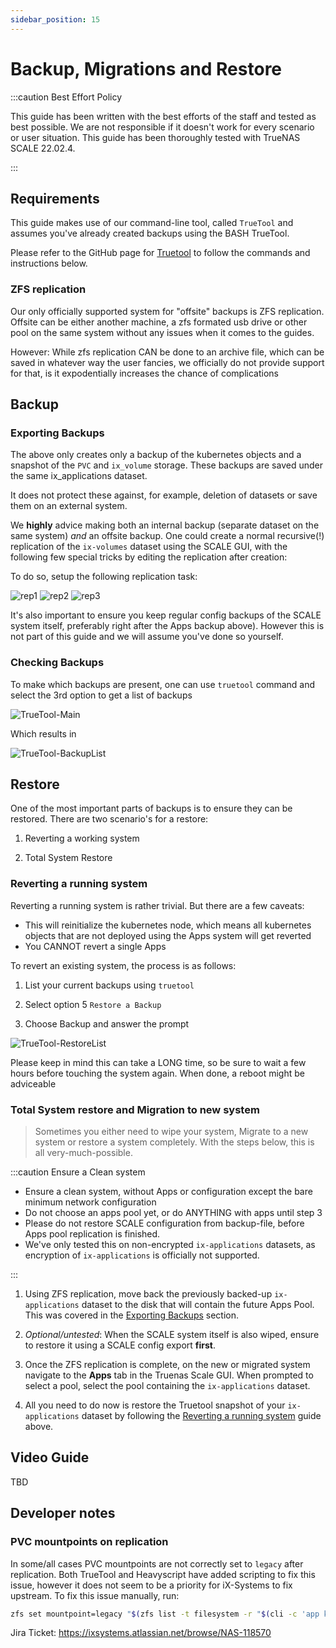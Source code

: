 ```yaml
---
sidebar_position: 15
---
```

# Backup, Migrations and Restore

:::caution Best Effort Policy

This guide has been written with the best efforts of the staff and tested as best possible. We are not responsible if it doesn't work for every scenario or user situation. 
This guide has been thoroughly tested with TrueNAS SCALE 22.02.4.

:::

## Requirements

This guide makes use of our command-line tool, called `TrueTool` and assumes you've already created backups using the BASH TrueTool.

Please refer to the GitHub page for [Truetool](https://github.com/truecharts/truetool) to follow the commands and instructions below. 

### ZFS replication

Our only officially supported system for "offsite" backups is ZFS replication. Offsite can be either another machine, a zfs formated usb drive or other pool on the same system without any issues when it comes to the guides.

However: While zfs replication CAN be done to an archive file, which can be saved in whatever way the user fancies, we officially do not provide support for that, is it expodentially increases the chance of complications

## Backup


### Exporting Backups

The above only creates only a backup of the kubernetes objects and a snapshot of the `PVC` and `ix_volume` storage.
These backups are saved under the same ix_applications dataset.

It does not protect these against, for example, deletion of datasets or save them on an external system.

We **highly** advice making both an internal backup (separate dataset on the same system) *and* an offsite backup.
One could create a normal recursive(!) replication of the `ix-volumes` dataset using the SCALE GUI, with the following few special tricks by editing the replication after creation:

To do so, setup the following replication task:

![rep1](img/Replication1.png)
![rep2](img/Replication2.png)
![rep3](img/Replication3.png)

It's also important to ensure you keep regular config backups of the SCALE system itself, preferably right after the Apps backup above).
However this is not part of this guide and we will assume you've done so yourself.

### Checking Backups

To make which backups are present, one can use `truetool` command and select the 3rd option to get a list of backups

![TrueTool-Main](img/TrueTool-Main.png)

Which results in

![TrueTool-BackupList](img/TrueTool-Backup-List.png)

## Restore

One of the most important parts of backups is to ensure they can be restored.
There are two scenario's for a restore:

1. Reverting a working system

2. Total System Restore

### Reverting a running system

Reverting a running system is rather trivial. But there are a few caveats:

- This will reinitialize the kubernetes node, which means all kubernetes objects that are not deployed using the Apps system will get reverted
- You CANNOT revert a single Apps

To revert an existing system, the process is as follows:

1. List your current backups using `truetool`

2. Select option 5 `Restore a Backup`

3. Choose Backup and answer the prompt

![TrueTool-RestoreList](img/TrueTool-Restore-List.png)

Please keep in mind this can take a LONG time, so be sure to wait a few hours before touching the system again.
When done, a reboot might be adviceable

### Total System restore and Migration to new system

>Sometimes you either need to wipe your system, Migrate to a new system or restore a system completely.
With the steps below, this is all very-much-possible.

:::caution Ensure a Clean system

- Ensure a clean system, without Apps or configuration except the bare minimum network configuration
- Do not choose an apps pool yet, or do ANYTHING with apps until step 3
- Please do not restore SCALE configuration from backup-file, before Apps pool replication is finished.
- We've only tested this on non-encrypted `ix-applications` datasets, as encryption of `ix-applications` is officially not supported.

:::


1. Using ZFS replication, move back the previously backed-up `ix-applications` dataset to the disk that will contain the future Apps Pool. This was covered in the [Exporting Backups](#exporting-backups) section.

2. _Optional/untested_: When the SCALE system itself is also wiped, ensure to restore it using a SCALE config export **first**.

3. Once the ZFS replication is complete, on the new or migrated system navigate to the __Apps__ tab in the Truenas Scale GUI. When prompted to select a pool, select the pool containing the `ix-applications` dataset.

4. All you need to do now is restore the Truetool snapshot of your `ix-applications` dataset by following the [Reverting a running system](#reverting-a-running-system) guide above.

## Video Guide

TBD

## Developer notes

### PVC mountpoints on replication

In some/all cases PVC mountpoints are not correctly set to `legacy` after replication.
Both TrueTool and Heavyscript have added scripting to fix this issue, however it does not seem to be a priority for iX-Systems to fix upstream.
To fix this issue manually, run:
>
```bash
zfs set mountpoint=legacy "$(zfs list -t filesystem -r "$(cli -c 'app kubernetes config' | grep -E "pool\s\|" | awk -F '|' '{print $3}' | tr -d " \t\n\r")" -o name -H | grep "volumes/pvc")" 
```

Jira Ticket:
https://ixsystems.atlassian.net/browse/NAS-118570

